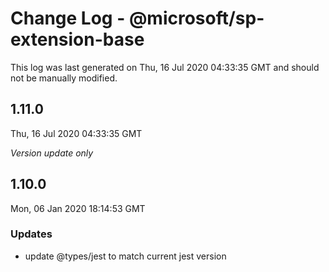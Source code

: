 # Change Log - @microsoft/sp-extension-base

This log was last generated on Thu, 16 Jul 2020 04:33:35 GMT and should not be manually modified.

## 1.11.0
Thu, 16 Jul 2020 04:33:35 GMT

*Version update only*

## 1.10.0
Mon, 06 Jan 2020 18:14:53 GMT

### Updates

- update @types/jest to match current jest version

